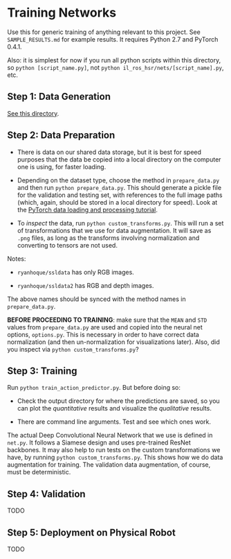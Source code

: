 # Training Networks

Use this for generic training of anything relevant to this project. See
`SAMPLE_RESULTS.md` for example results. It requires Python 2.7 and PyTorch
0.4.1.

Also: it is simplest for now if you run all python scripts within this
directory, so `python [script_name.py]`, not `python
il_ros_hsr/nets/[script_name].py`, etc.


## Step 1: Data Generation

[See this directory][1].


## Step 2: Data Preparation

- There is data on our shared data storage, but it is best for speed purposes
  that the data be copied into a local directory on the computer one is using,
  for faster loading.

- Depending on the dataset type, choose the method in `prepare_data.py` and then
  run `python prepare_data.py`. This should generate a pickle file for the
  validation and testing set, with references to the full image paths (which,
  again, should be stored in a local directory for speed). Look at the [PyTorch
  data loading and processing tutorial][2].

- To *inspect* the data, run `python custom_transforms.py`. This will run a set
  of transformations that we use for data augmentation. It will save as `.png`
  files, as long as the transforms involving normalization and converting to
  tensors are not used. 

Notes:

- `ryanhoque/ssldata` has only RGB images.

- `ryanhoque/ssldata2` has RGB and depth images.

The above names should be synced with the method names in `prepare_data.py`.

**BEFORE PROCEEDING TO TRAINING**: make sure that the `MEAN` and `STD` values
from `prepare_data.py` are used and copied into the neural net options,
`options.py`. This is necessary in order to have correct data normalization (and
then un-normalization for visualizations later). Also, did you inspect via
`python custom_transforms.py`?


## Step 3: Training

Run `python train_action_predictor.py`. But before doing so:

- Check the output directory for where the predictions are saved, so you can
  plot the *quantitative* results and visualize the *qualitative* results.
  
- There are command line arguments. Test and see which ones work.

The actual Deep Convolutional Neural Network that we use is defined in `net.py`.
It follows a Siamese design and uses pre-trained ResNet backbones.  It may also
help to run tests on the custom transformations we have, by running `python
custom_transforms.py`. This shows how we do data augmentation for training. The
validation data augmentation, of course, must be deterministic.


## Step 4: Validation

TODO

## Step 5: Deployment on Physical Robot


TODO


[1]:https://github.com/BerkeleyAutomation/IL_ROS_HSR/tree/master/scripts/ryan_data_collection
[2]:https://pytorch.org/tutorials/beginner/data_loading_tutorial.html
